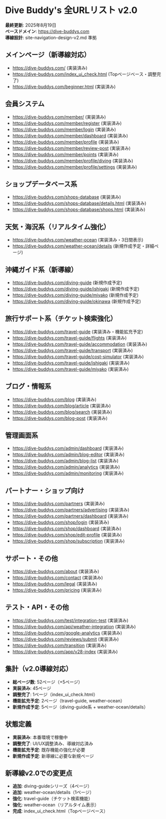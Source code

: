 # Dive Buddy's 全URLリスト v2.0

**最終更新**: 2025年8月19日  
**ベースドメイン**: https://dive-buddys.com  
**導線設計**: site-navigation-design-v2.md 準拠

## メインページ（新導線対応）
- https://dive-buddys.com/ (実装済み)
- https://dive-buddys.com/index_ui_check.html (Topページベース・調整完了)
- https://dive-buddys.com/beginner.html (実装済み)

## 会員システム
- https://dive-buddys.com/member/ (実装済み)
- https://dive-buddys.com/member/register (実装済み)
- https://dive-buddys.com/member/login (実装済み)
- https://dive-buddys.com/member/dashboard (実装済み)
- https://dive-buddys.com/member/profile (実装済み)
- https://dive-buddys.com/member/review-post (実装済み)
- https://dive-buddys.com/member/points (実装済み)
- https://dive-buddys.com/member/profile/diving (実装済み)
- https://dive-buddys.com/member/profile/settings (実装済み)

## ショップデータベース系
- https://dive-buddys.com/shops-database (実装済み)
- https://dive-buddys.com/shops-database/details.html (実装済み)
- https://dive-buddys.com/shops-database/shops.html (実装済み)

## 天気・海況系（リアルタイム強化）
- https://dive-buddys.com/weather-ocean (実装済み・3日間表示)
- https://dive-buddys.com/weather-ocean/details (新規作成予定・詳細ページ)

## 沖縄ガイド系（新導線）
- https://dive-buddys.com/diving-guide (新規作成予定)
- https://dive-buddys.com/diving-guide/ishigaki (新規作成予定)
- https://dive-buddys.com/diving-guide/miyako (新規作成予定)
- https://dive-buddys.com/diving-guide/okinawa (新規作成予定)

## 旅行サポート系（チケット検索強化）
- https://dive-buddys.com/travel-guide (実装済み・機能拡充予定)
- https://dive-buddys.com/travel-guide/flights (実装済み)
- https://dive-buddys.com/travel-guide/accommodation (実装済み)
- https://dive-buddys.com/travel-guide/transport (実装済み)
- https://dive-buddys.com/travel-guide/cost-simulator (実装済み)
- https://dive-buddys.com/travel-guide/ishigaki (実装済み)
- https://dive-buddys.com/travel-guide/miyako (実装済み)

## ブログ・情報系
- https://dive-buddys.com/blog (実装済み)
- https://dive-buddys.com/blog/article (実装済み)
- https://dive-buddys.com/blog/search (実装済み)
- https://dive-buddys.com/blog-post (実装済み)

## 管理画面系
- https://dive-buddys.com/admin/dashboard (実装済み)
- https://dive-buddys.com/admin/blog-editor (実装済み)
- https://dive-buddys.com/admin/blog-list (実装済み)
- https://dive-buddys.com/admin/analytics (実装済み)
- https://dive-buddys.com/admin/monitoring (実装済み)

## パートナー・ショップ向け
- https://dive-buddys.com/partners (実装済み)
- https://dive-buddys.com/partners/advertising (実装済み)
- https://dive-buddys.com/partners/dashboard (実装済み)
- https://dive-buddys.com/shop/login (実装済み)
- https://dive-buddys.com/shop/dashboard (実装済み)
- https://dive-buddys.com/shop/edit-profile (実装済み)
- https://dive-buddys.com/shop/subscription (実装済み)

## サポート・その他
- https://dive-buddys.com/about (実装済み)
- https://dive-buddys.com/contact (実装済み)
- https://dive-buddys.com/legal (実装済み)
- https://dive-buddys.com/pricing (実装済み)

## テスト・API・その他
- https://dive-buddys.com/test/integration-test (実装済み)
- https://dive-buddys.com/api/weather-integration (実装済み)
- https://dive-buddys.com/google-analytics (実装済み)
- https://dive-buddys.com/reviews/submit (実装済み)
- https://dive-buddys.com/transition (実装済み)
- https://dive-buddys.com/app/v28-index (実装済み)

## 集計（v2.0導線対応）
- **総ページ数**: 52ページ（+5ページ）
- **実装済み**: 45ページ
- **調整完了**: 1ページ（index_ui_check.html）
- **機能拡充予定**: 2ページ（travel-guide, weather-ocean）
- **新規作成予定**: 5ページ（diving-guide系 + weather-ocean/details）

## 状態定義
- **実装済み**: 本番環境で稼働中
- **調整完了**: UI/UX調整済み、導線対応済み
- **機能拡充予定**: 既存機能の強化が必要
- **新規作成予定**: 新導線に必要な新規ページ

## 新導線v2.0での変更点
- **追加**: diving-guideシリーズ（4ページ）
- **追加**: weather-ocean/details（1ページ）
- **強化**: travel-guide（チケット検索機能）
- **強化**: weather-ocean（リアルタイム表示）
- **完成**: index_ui_check.html（Topページベース）